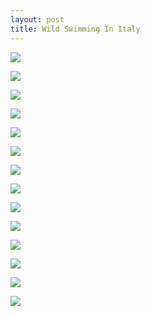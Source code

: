 ```yaml
---
layout: post
title: Wild Swimming In Italy
---
```


[ ![](/assets/images/wildSwim/IMG_20150814_221404.jpg) ](/assets/images/wildSwim/IMG_20150814_221404.jpg)

[ ![](/assets/images/wildSwim/IMG_20150814_221424.jpg) ](/assets/images/wildSwim/IMG_20150814_221424.jpg)

[ ![](/assets/images/wildSwim/IMG_20150814_221431.jpg) ](/assets/images/wildSwim/IMG_20150814_221431.jpg)

[ ![](/assets/images/wildSwim/IMG_20150814_221502.jpg) ](/assets/images/wildSwim/IMG_20150814_221502.jpg)

[ ![](/assets/images/wildSwim/IMG_20150814_221520.jpg) ](/assets/images/wildSwim/IMG_20150814_221520.jpg)

[ ![](/assets/images/wildSwim/IMG_20150814_221541.jpg) ](/assets/images/wildSwim/IMG_20150814_221541.jpg)

[![](/assets/images/wildSwim/IMG_20150814_221601.jpg)](/assets/images/wildSwim/IMG_20150814_221601.jpg)

[![](/assets/images/wildSwim/IMG_20150814_221648.jpg)](/assets/images/wildSwim/IMG_20150814_221648.jpg)

[![](/assets/images/wildSwim/IMG_20150814_221701.jpg)](/assets/images/wildSwim/IMG_20150814_221701.jpg)

[![](/assets/images/wildSwim/IMG_20150814_221708.jpg)](/assets/images/wildSwim/IMG_20150814_221708.jpg)

[![](/assets/images/wildSwim/IMG_20150814_221848.jpg)](/assets/images/wildSwim/IMG_20150814_221848.jpg)

[![](/assets/images/wildSwim/IMG_20150814_221854.jpg)](/assets/images/wildSwim/IMG_20150814_221854.jpg)

[![](/assets/images/wildSwim/IMG_20150814_221948.jpg)](/assets/images/wildSwim/IMG_20150814_221948.jpg)

[![](/assets/images/wildSwim/IMG_20150814_221955.jpg)](/assets/images/wildSwim/IMG_20150814_221955.jpg)
